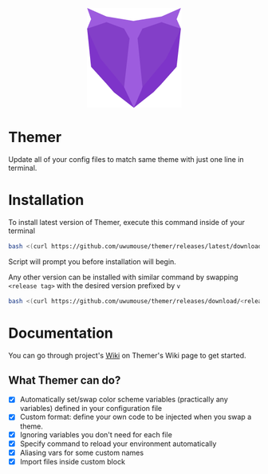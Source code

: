 <p align="center" style="text-align: center" >
  <img src="./logo.png" /><br/>
</p>

# Themer
Update all of your config files to match same theme with just one line in terminal.

# Installation

To install latest version of Themer, execute this command inside of your terminal
```bash
bash <(curl https://github.com/uwumouse/themer/releases/latest/download/install.sh -L -s)
```
Script will prompt you before installation will begin.

Any other version can be installed with similar command by swapping `<release tag>` with the desired version prefixed by `v`
```bash
bash <(curl https://github.com/uwumouse/themer/releases/download/<release tag>/install.sh -L -s)
```

# Documentation
You can go through project's [Wiki](https://github.com/uwumouse/themer/wiki) on Themer's Wiki page to get started.

## What Themer can do?
- [X] Automatically set/swap color scheme variables (practically any variables) defined in your configuration file
- [X] Custom format: define your own code to be injected when you swap a theme.
- [X] Ignoring variables you don't need for each file
- [X] Specify command to reload your environment automatically
- [X] Aliasing vars for some custom names 
- [X] Import files inside custom block
